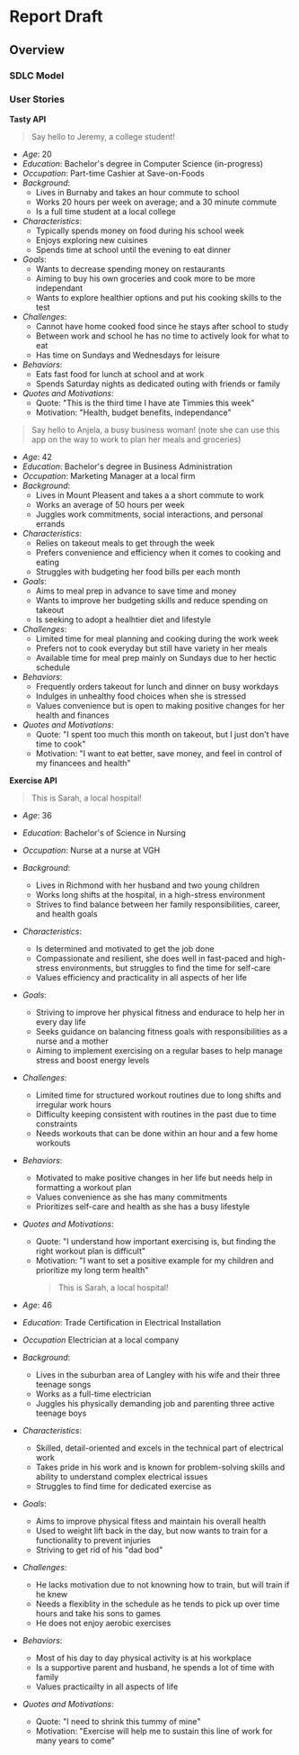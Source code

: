 # Report Draft

## Overview

### SDLC Model

### User Stories

**Tasty API**

> Say hello to Jeremy, a college student!

- *Age*: 20
- *Education*: Bachelor's degree in Computer Science (in-progress)
- *Occupation*: Part-time Cashier at Save-on-Foods
- *Background*: 
  - Lives in Burnaby and takes an hour commute to school
  - Works 20 hours per week on average; and a 30 minute commute
  - Is a full time student at a local college
- *Characteristics*:
  - Typically spends money on food during his school week
  - Enjoys exploring new cuisines
  - Spends time at school until the evening to eat dinner
- *Goals*:
  - Wants to decrease spending money on restaurants
  - Aiming to buy his own groceries and cook more to be more independant
  - Wants to explore healthier options and put his cooking skills to the test
- *Challenges*:
  - Cannot have home cooked food since he stays after school to study
  - Between work and school he has no time to actively look for what to eat
  - Has time on Sundays and Wednesdays for leisure
- *Behaviors*:
  - Eats fast food for lunch at school and at work
  - Spends Saturday nights as dedicated outing with friends or family
- *Quotes and Motivations*:
  - Quote: "This is the third time I have ate Timmies this week"
  - Motivation: "Health, budget benefits, independance"

> Say hello to Anjela, a busy business woman!
(note she can use this app on the way to work to plan her meals and groceries)
- *Age*: 42
- *Education*: Bachelor's degree in Business Administration
- *Occupation*: Marketing Manager at a local firm
- *Background*: 
  - Lives in Mount Pleasent and takes a a short commute to work
  - Works an average of 50 hours per week
  - Juggles work commitments, social interactions, and personal errands
- *Characteristics*:
  - Relies on takeout meals to get through the week
  - Prefers convenience and efficiency when it comes to cooking and eating
  - Struggles with budgeting her food bills per each month
- *Goals*:
  - Aims to meal prep in advance to save time and money
  - Wants to improve her budgeting skills and reduce spending on takeout  
  - Is seeking to adopt a healhtier diet and lifestyle
- *Challenges*:
  - Limited time for meal planning and cooking during the work week
  - Prefers not to cook everyday but still have variety in her meals
  - Available time for meal prep mainly on Sundays due to her hectic schedule 
- *Behaviors*:
  - Frequently orders takeout for lunch and dinner on busy workdays
  - Indulges in unhealthy food choices when she is stressed 
  - Values convenience but is open to making positive changes for her health and finances 
- *Quotes and Motivations*:
  - Quote: "I spent too much this month on takeout, but I just don't have time to cook"
  - Motivation: "I want to eat better, save money, and feel in control of my financees and health"

**Exercise API**
  > This is Sarah, a local hospital!

- *Age*: 36
- *Education*: Bachelor's of Science in Nursing
- *Occupation*: Nurse at a nurse at VGH
- *Background*: 
  - Lives in Richmond with her husband and two young children
  - Works long shifts at the hospital, in a high-stress environment
  - Strives to find balance between her family responsibilities, career, and health goals 
- *Characteristics*:
  - Is determined and motivated to get the job done
  - Compassionate and resilient, she does well in fast-paced and high-stress environments, but struggles to find the time for self-care
  - Values efficiency and practicality in all aspects of her life
- *Goals*:
  - Striving to improve her physical fitness and endurace to help her in every day life
  - Seeks guidance on balancing fitness goals with responsibilities as a nurse and a mother
  - Aiming to implement exercising on a regular bases to help manage stress and boost energy levels 
- *Challenges*:
  - Limited time for structured workout routines due to long shifts and irregular work hours
  - Difficulty keeping consistent with routines in the past due to time constraints
  - Needs workouts that can be done within an hour and a few home workouts
- *Behaviors*:
  - Motivated to make positive changes in her life but needs help in formatting a workout plan
  - Values convenience as she has many commitments
  - Prioritizes self-care and health as she has a busy lifestyle
- *Quotes and Motivations*:
  - Quote: "I understand how important exercising is, but finding the right workout plan is difficult"
  - Motivation: "I want to set a positive example for my children and prioritize my long term health"
    > This is Sarah, a local hospital!

- *Age*: 46
- *Education*: Trade Certification in Electrical Installation
- *Occupation* Electrician at a local company
- *Background*: 
  - Lives in the suburban area of Langley with his wife and their three teenage songs
  - Works as a full-time electrician
  - Juggles his physically demanding job and parenting three active teenage boys
- *Characteristics*:
  - Skilled, detail-oriented and excels in the technical part of electrical work
  - Takes pride in his work and is known for problem-solving skills and ability to understand complex electrical issues
  - Struggles to find time for dedicated exercise as 
- *Goals*:
  - Aims to improve physical fitess and maintain his overall health
  - Used to weight lift back in the day, but now wants to train for a functionality to prevent injuries
  - Striving to get rid of his "dad bod"
- *Challenges*:
  - He lacks motivation due to not knowning how to train, but will train if he knew
  - Needs a flexiblity in the schedule as he tends to pick up over time hours and take his sons to games
  - He does not enjoy aerobic exercises
- *Behaviors*:
  - Most of his day to day physical activity is at his workplace
  - Is a supportive parent and husband, he spends a lot of time with family
  - Values practicailty in all aspects of life
- *Quotes and Motivations*:
  - Quote: "I need to shrink this tummy of mine"
  - Motivation: "Exercise will help me to sustain this line of work for many years to come"